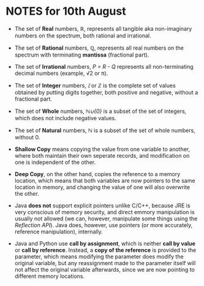 # NOTES for 10th August

* The set of __Real__ numbers, _ℝ_, represents all tangible aka non-imaginary numbers on the spectrum, both rational and irrational.

* The set of __Rational__ numbers, _ℚ_, represents all real numbers on the spectrum with terminating __mantissa__ (fractional part).

* The set of __Irrational__ numbers, _P = R - Q_ represents all non-terminating decimal numbers (example, √2 or π).

* The set of __Integer__ numbers, _𝕀_ or _ℤ_ is the complete set of values obtained by putting digits together, both positive and negative, without a fractional part.

* The set of __Whole__ numbers, _ℕ∪{0}_ is a subset of the set of integers, which does not include negative values.

* The set of __Natural__ numbers, _ℕ_ is a subset of the set of whole numbers, without 0.

* __Shallow Copy__ means copying the value from one variable to another, where both maintain their own seperate records, and modification on one is independent of the other.

* __Deep Copy__, on the other hand, copies the reference to a memory location, which means that both variables are now pointers to the same location in memory, and changing the value of one will also overwrite the other.

* Java __does not__ support explicit pointers unlike C/C++, because JRE is very conscious of memory security, and direct emmory manipulation is usually not allowed (we can, however, manipulate some things using the _Reflection API_). Java does, however, use pointers (or more accurately, reference manipulation), internally.

* Java and Python use __call by assignment__, which is neither __call by value__ or __call by reference__. Instead, a __copy of the reference__ is provided to the parameter, which means modifying the parameter does modify the original variable, but any reassignment made to the parameter itself will not affect the original variable afterwards, since we are now pointing to different memory locations.